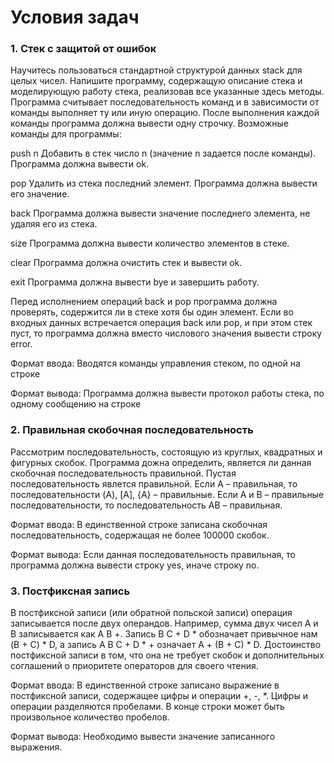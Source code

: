 # Условия задач
### 1. Стек с защитой от ошибок
Научитесь пользоваться стандартной структурой данных stack для целых чисел. Напишите программу, содержащую описание стека и моделирующую работу стека, реализовав все указанные здесь методы. Программа считывает последовательность команд и в зависимости от команды выполняет ту или иную операцию. После выполнения каждой команды программа должна вывести одну строчку. Возможные команды для программы:

push n
Добавить в стек число n (значение n задается после команды). Программа должна вывести ok.

pop
Удалить из стека последний элемент. Программа должна вывести его значение.

back
Программа должна вывести значение последнего элемента, не удаляя его из стека.

size
Программа должна вывести количество элементов в стеке.

clear
Программа должна очистить стек и вывести ok.

exit
Программа должна вывести bye и завершить работу.

Перед исполнением операций back и pop программа должна проверять, содержится ли в стеке хотя бы один элемент. Если во входных данных встречается операция back или pop, и при этом стек пуст, то программа должна вместо числового значения вывести строку error.

Формат ввода: Вводятся команды управления стеком, по одной на строке

Формат вывода: Программа должна вывести протокол работы стека, по одному сообщению на строке

### 2. Правильная скобочная последовательность
Рассмотрим последовательность, состоящую из круглых, квадратных и фигурных скобок. Программа дожна определить, является ли данная скобочная последовательность правильной. Пустая последовательность явлется правильной. Если A – правильная, то последовательности (A), [A], {A} – правильные. Если A и B – правильные последовательности, то последовательность AB – правильная.

Формат ввода: В единственной строке записана скобочная последовательность, содержащая не более 100000 скобок.

Формат вывода: Если данная последовательность правильная, то программа должна вывести строку yes, иначе строку no.

### 3. Постфиксная запись
В постфиксной записи (или обратной польской записи) операция записывается после двух операндов. Например, сумма двух чисел A и B записывается как A B +. Запись B C + D * обозначает привычное нам (B + C) * D, а запись A B C + D * + означает A + (B + C) * D. Достоинство постфиксной записи в том, что она не требует скобок и дополнительных соглашений о приоритете операторов для своего чтения.

Формат ввода: В единственной строке записано выражение в постфиксной записи, содержащее цифры и операции +, -, *. Цифры и операции разделяются пробелами. В конце строки может быть произвольное количество пробелов.

Формат вывода: Необходимо вывести значение записанного выражения.
